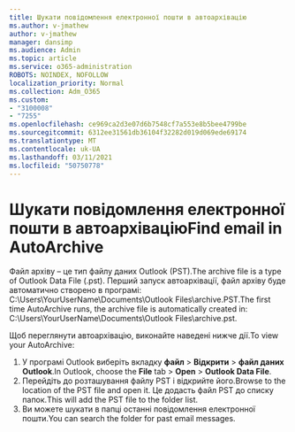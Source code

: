 ```yaml
---
title: Шукати повідомлення електронної пошти в автоархівацію
ms.author: v-jmathew
author: v-jmathew
manager: dansimp
ms.audience: Admin
ms.topic: article
ms.service: o365-administration
ROBOTS: NOINDEX, NOFOLLOW
localization_priority: Normal
ms.collection: Adm_O365
ms.custom:
- "3100008"
- "7255"
ms.openlocfilehash: ce969ca2d3e07d6b7548cf7a553e8b5bee4799be
ms.sourcegitcommit: 6312ee31561db36104f32282d019d069ede69174
ms.translationtype: MT
ms.contentlocale: uk-UA
ms.lasthandoff: 03/11/2021
ms.locfileid: "50750778"
---
```

# <a name="find-email-in-autoarchive"></a><span data-ttu-id="47e47-102">Шукати повідомлення електронної пошти в автоархівацію</span><span class="sxs-lookup"><span data-stu-id="47e47-102">Find email in AutoArchive</span></span>

<span data-ttu-id="47e47-103">Файл архіву – це тип файлу даних Outlook (PST).</span><span class="sxs-lookup"><span data-stu-id="47e47-103">The archive file is a type of Outlook Data File (.pst).</span></span> <span data-ttu-id="47e47-104">Перший запуск автоархівації, файл архіву буде автоматично створено в програмі: C:\Users\YourUserName\Documents\Outlook Files\archive.PST.</span><span class="sxs-lookup"><span data-stu-id="47e47-104">The first time AutoArchive runs, the archive file is automatically created in: C:\Users\YourUserName\Documents\Outlook Files\archive.pst.</span></span>

<span data-ttu-id="47e47-105">Щоб переглянути автоархівацію, виконайте наведені нижче дії.</span><span class="sxs-lookup"><span data-stu-id="47e47-105">To view your AutoArchive:</span></span>

1. <span data-ttu-id="47e47-106">У програмі Outlook виберіть вкладку **файл** > **Відкрити**  >  **файл даних Outlook**.</span><span class="sxs-lookup"><span data-stu-id="47e47-106">In Outlook, choose the **File** tab > **Open** > **Outlook Data File**.</span></span>
2. <span data-ttu-id="47e47-107">Перейдіть до розташування файлу PST і відкрийте його.</span><span class="sxs-lookup"><span data-stu-id="47e47-107">Browse to the location of the PST file and open it.</span></span> <span data-ttu-id="47e47-108">Це додасть файл PST до списку папок.</span><span class="sxs-lookup"><span data-stu-id="47e47-108">This will add the PST file to the folder list.</span></span>
3. <span data-ttu-id="47e47-109">Ви можете шукати в папці останні повідомлення електронної пошти.</span><span class="sxs-lookup"><span data-stu-id="47e47-109">You can search the folder for past email messages.</span></span>
